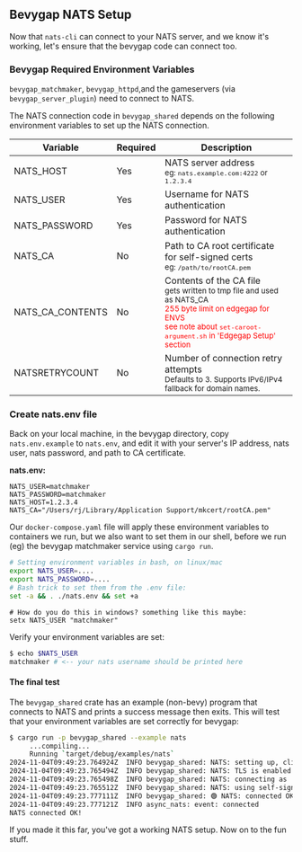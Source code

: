 ## Bevygap NATS Setup

Now that `nats-cli` can connect to your NATS server, and we know it's working, let's ensure that the bevygap code can connect too.

### Bevygap Required Environment Variables

`bevygap_matchmaker`, `bevygap_httpd`,and the gameservers (via `bevygap_server_plugin`) need to connect to NATS.

The NATS connection code in `bevygap_shared` depends on the following environment variables to set up the NATS connection.

| Variable         | Required | Description                                                                                                                                                                                                                                  |
| ---------------- | -------- | -------------------------------------------------------------------------------------------------------------------------------------------------------------------------------------------------------------------------------------------- |
| NATS_HOST        | Yes      | NATS server address<br><small>eg: `nats.example.com:4222` or `1.2.3.4`</small>                                                                                                                                                               |
| NATS_USER        | Yes      | Username for NATS authentication                                                                                                                                                                                                             |
| NATS_PASSWORD    | Yes      | Password for NATS authentication                                                                                                                                                                                                             |
| NATS_CA          | No       | Path to CA root certificate for self-signed certs<br><small>eg: `/path/to/rootCA.pem`</small>                                                                                                                                                |
| NATS_CA_CONTENTS | No       | Contents of the CA file<br><small>gets written to tmp file and used as NATS_CA<br><span style="color:red">255 byte limit on edgegap for ENVS<br>see note about <code>set-caroot-argument.sh</code> in 'Edgegap Setup' section</span></small> |
| NATSRETRYCOUNT   | No       | Number of connection retry attempts<br><small>Defaults to 3. Supports IPv6/IPv4 fallback for domain names.</small>                                                                                                                          |


### Create nats.env file

Back on your local machine, in the bevygap directory, copy `nats.env.example` to `nats.env`,
and edit it with your server's IP address, nats user, nats password, and path to CA certificate.

**nats.env:**
```
NATS_USER=matchmaker
NATS_PASSWORD=matchmaker
NATS_HOST=1.2.3.4
NATS_CA="/Users/rj/Library/Application Support/mkcert/rootCA.pem"
```

Our `docker-compose.yaml` file will apply these environment variables to containers we run, but we 
also want to set them in our shell, before we run (eg) the bevygap matchmaker service using `cargo run`.

```bash
# Setting environment variables in bash, on linux/mac
export NATS_USER=....
export NATS_PASSWORD=....
# Bash trick to set them from the .env file:
set -a && . ./nats.env && set +a
```

```
# How do you do this in windows? something like this maybe:
setx NATS_USER "matchmaker"
```

Verify your environment variables are set:
```bash
$ echo $NATS_USER
matchmaker # <-- your nats username should be printed here
```

#### The final test

The `bevygap_shared` crate has an example (non-bevy) program that connects to NATS and prints a success message then exits.
This will test that your environment variables are set correctly for bevygap:

```bash
$ cargo run -p bevygap_shared --example nats
     ...compiling...
     Running `target/debug/examples/nats`
2024-11-04T09:49:23.764924Z  INFO bevygap_shared: NATS: setting up, client name: bevygap_nats_test    
2024-11-04T09:49:23.765494Z  INFO bevygap_shared: NATS: TLS is enabled    
2024-11-04T09:49:23.765498Z  INFO bevygap_shared: NATS: connecting as 'matchmaker' to 1.2.3.4    
2024-11-04T09:49:23.765512Z  INFO bevygap_shared: NATS: using self-signed CA: /Users/rj/Library/Application Support/mkcert/rootCA.pem    
2024-11-04T09:49:23.777111Z  INFO bevygap_shared: 🟢 NATS: connected OK    
2024-11-04T09:49:23.777121Z  INFO async_nats: event: connected
NATS connected OK!

```

If you made it this far, you've got a working NATS setup. Now on to the fun stuff.


